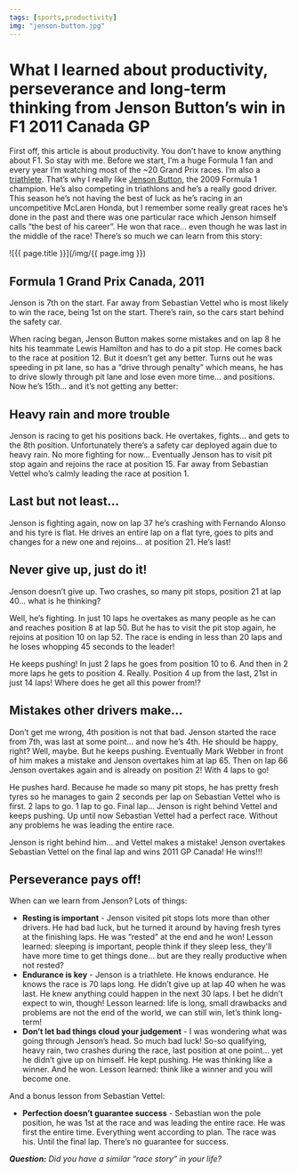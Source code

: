 ```yaml
---
tags: [sports,productivity]
img: "jenson-button.jpg"
---
```


# What I learned about productivity, perseverance and long-term thinking from Jenson Button’s win in F1 2011 Canada GP

First off, this article is about productivity. You don’t have to know anything about F1. So stay with me. Before we start, I’m a huge Formula 1 fan and every year I’m watching most of the ~20 Grand Prix races. I’m also a [triathlete](/triathlon). That’s why I really like [Jenson Button][], the 2009 Formula 1 champion. He’s also competing in triathlons and he’s a really good driver. This season he’s not having the best of luck as he’s racing in an uncompetitive McLaren Honda, but I remember some really great races he’s done in the past and there was one particular race which Jenson himself calls “the best of his career”. He won that race… even though he was last in the middle of the race! There’s so much we can learn from this story:

<!--More-->

![{{ page.title }}](/img/{{ page.img }})

## Formula 1 Grand Prix Canada, 2011

Jenson is 7th on the start. Far away from Sebastian Vettel who is most likely to win the race, being 1st on the start. There’s rain, so the cars start behind the safety car.

When racing began, Jenson Button makes some mistakes and on lap 8 he hits his teammate Lewis Hamilton and has to do a pit stop. He comes back to the race at position 12. But it doesn’t get any better. Turns out he was speeding in pit lane, so has a “drive through penalty” which means, he has to drive slowly through pit lane and lose even more time… and positions. Now he’s 15th… and it’s not getting any better:



## Heavy rain and more trouble

Jenson is racing to get his positions back. He overtakes, fights… and gets to the 8th position. Unfortunately there’s a safety car deployed again due to heavy rain. No more fighting for now… Eventually Jenson has to visit pit stop again and rejoins the race at position 15. Far away from Sebastian Vettel who’s calmly leading the race at position 1.

## Last but not least…

Jenson is fighting again, now on lap 37 he’s crashing with Fernando Alonso and his tyre is flat. He drives an entire lap on a flat tyre, goes to pits and changes for a new one and rejoins… at position 21. He’s last!

## Never give up, just do it!

Jenson doesn’t give up. Two crashes, so many pit stops, position 21 at lap 40… what is he thinking?

Well, he’s fighting. In just 10 laps he overtakes as many people as he can and reaches position 8 at lap 50. But he has to visit the pit stop again, he rejoins at position 10 on lap 52. The race is ending in less than 20 laps and he loses whopping 45 seconds to the leader!

He keeps pushing! In just 2 laps he goes from position 10 to 6. And then in 2 more laps he gets to position 4. Really. Position 4 up from the last, 21st in just 14 laps! Where does he get all this power from!?

## Mistakes other drivers make…

Don’t get me wrong, 4th position is not that bad. Jenson started the race from 7th, was last at some point… and now he’s 4th. He should be happy, right? Well, maybe. But he keeps pushing. Eventually Mark Webber in front of him makes a mistake and Jenson overtakes him at lap 65. Then on lap 66 Jenson overtakes again and is already on position 2! With 4 laps to go!

He pushes hard. Because he made so many pit stops, he has pretty fresh tyres so he manages to gain 2 seconds per lap on Sebastian Vettel who is first. 2 laps to go. 1 lap to go. Final lap… Jenson is right behind Vettel and keeps pushing. Up until now Sebastian Vettel had a perfect race. Without any problems he was leading the entire race.

Jenson is right behind him… and Vettel makes a mistake! Jenson overtakes Sebastian Vettel on the final lap and wins 2011 GP Canada! He wins!!!

## Perseverance pays off!

When can we learn from Jenson? Lots of things:

* **Resting is important** - Jenson visited pit stops lots more than other drivers. He had bad luck, but he turned it around by having fresh tyres at the finishing laps. He was “rested” at the end and he won! Lesson learned: sleeping is important, people think if they sleep less, they'll have more time to get things done… but are they really productive when not rested?
* **Endurance is key** - Jenson is a triathlete. He knows endurance. He knows the race is 70 laps long. He didn’t give up at lap 40 when he was last. He knew anything could happen in the next 30 laps. I bet he didn’t expect to win, though! Lesson learned: life is long, small drawbacks and problems are not the end of the world, we can still win, let’s think long-term!
* **Don’t let bad things cloud your judgement** - I was wondering what was going through Jenson’s head. So much bad luck! So-so qualifying, heavy rain, two crashes during the race, last position at one point… yet he didn’t give up on himself. He kept pushing. He was thinking like a winner. And he won. Lesson learned: think like a winner and you will become one.

And a bonus lesson from Sebastian Vettel:

* **Perfection doesn’t guarantee success** - Sebastian won the pole position, he was 1st at the race and was leading the entire race. He was first the entire time. Everything went according to plan. The race was his. Until the final lap. There’s no guarantee for success.

***Question:*** *Did you have a similar “race story” in your life?*

[Jenson Button]: https://en.wikipedia.org/wiki/Jenson_Button
[iMagazine]: http://iMagazine.pl
[Dropbox]: http://db.tt/kD7Liux
[Evernote]: /how-i-use-evernote
[It’s all about Passion!]: /passion
[Nozbe]: http://nozbe.com/
[#iPadOnly]: http://ipadonlybook.com/
[Productive! Magazine]: http://productivemag.com/
[Productive! Show]: /show
[Twitter]: http://twitter.com/MSliwinski